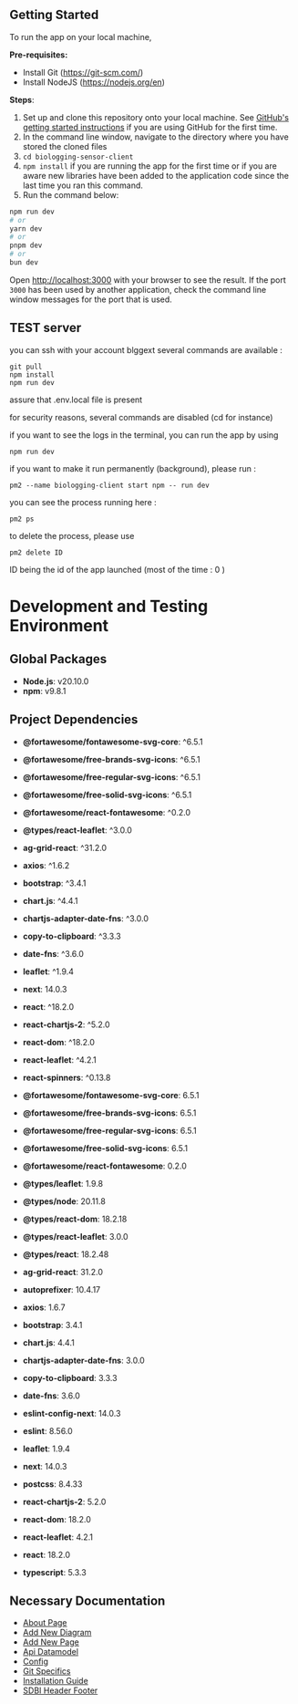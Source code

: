 ## Getting Started

To run the app on your local machine,

**Pre-requisites:**
* Install Git (https://git-scm.com/)
* Install NodeJS (https://nodejs.org/en)

**Steps**:
1. Set up and clone this repository onto your local machine. See [GitHub's getting started instructions](https://docs.github.com/en) if you are using GitHub for the first time.
2. In the command line window, navigate to the directory where you have stored the cloned files
3. `cd biologging-sensor-client`
4. `npm install` if you are running the app for the first time or if you are aware new libraries have been added to the application code since the last time you ran this command.
5. Run the command below:

```bash
npm run dev
# or
yarn dev
# or
pnpm dev
# or
bun dev
```

Open [http://localhost:3000](http://localhost:3000) with your browser to see the result. If the port `3000` has been used by another application, check the command line window messages for the port that is used.

## TEST server

you can ssh with your account blggext
several commands are available :
```
git pull
npm install
npm run dev
```

assure that .env.local file is present 

for security reasons, several commands are disabled (cd for instance)

if you want to see the logs in the terminal, you can run the app by using 
```
npm run dev
```
if you want to make it run permanently (background), please run :
```
pm2 --name biologging-client start npm -- run dev
```
you can see the process running here :
```
pm2 ps
```
to delete the process, please use 
```
pm2 delete ID
```
ID being the id of the app launched (most of the time : 0 )

# Development and Testing Environment

## Global Packages

- **Node.js**: v20.10.0
- **npm**: v9.8.1

## Project Dependencies

- **@fortawesome/fontawesome-svg-core**: ^6.5.1
- **@fortawesome/free-brands-svg-icons**: ^6.5.1
- **@fortawesome/free-regular-svg-icons**: ^6.5.1
- **@fortawesome/free-solid-svg-icons**: ^6.5.1
- **@fortawesome/react-fontawesome**: ^0.2.0
- **@types/react-leaflet**: ^3.0.0
- **ag-grid-react**: ^31.2.0
- **axios**: ^1.6.2
- **bootstrap**: ^3.4.1
- **chart.js**: ^4.4.1
- **chartjs-adapter-date-fns**: ^3.0.0
- **copy-to-clipboard**: ^3.3.3
- **date-fns**: ^3.6.0
- **leaflet**: ^1.9.4
- **next**: 14.0.3
- **react**: ^18.2.0
- **react-chartjs-2**: ^5.2.0
- **react-dom**: ^18.2.0
- **react-leaflet**: ^4.2.1
- **react-spinners**: ^0.13.8

- **@fortawesome/fontawesome-svg-core**: 6.5.1
- **@fortawesome/free-brands-svg-icons**: 6.5.1
- **@fortawesome/free-regular-svg-icons**: 6.5.1
- **@fortawesome/free-solid-svg-icons**: 6.5.1
- **@fortawesome/react-fontawesome**: 0.2.0
- **@types/leaflet**: 1.9.8
- **@types/node**: 20.11.8
- **@types/react-dom**: 18.2.18
- **@types/react-leaflet**: 3.0.0
- **@types/react**: 18.2.48
- **ag-grid-react**: 31.2.0
- **autoprefixer**: 10.4.17
- **axios**: 1.6.7
- **bootstrap**: 3.4.1
- **chart.js**: 4.4.1
- **chartjs-adapter-date-fns**: 3.0.0
- **copy-to-clipboard**: 3.3.3
- **date-fns**: 3.6.0
- **eslint-config-next**: 14.0.3
- **eslint**: 8.56.0
- **leaflet**: 1.9.4
- **next**: 14.0.3
- **postcss**: 8.4.33
- **react-chartjs-2**: 5.2.0
- **react-dom**: 18.2.0
- **react-leaflet**: 4.2.1
- **react**: 18.2.0
- **typescript**: 5.3.3


## Necessary Documentation
- [About Page](https://github.com/biodiversitydata-se/biologging-sensor-client/blob/%23JIRA120_Additional_documentation/design-docs/about_page.md)
- [Add New Diagram](https://github.com/biodiversitydata-se/biologging-sensor-client/blob/%23JIRA120_Additional_documentation/design-docs/add_diagram.md)
- [Add New Page](https://github.com/biodiversitydata-se/biologging-sensor-client/blob/%23JIRA120_Additional_documentation/design-docs/add_page.md)
- [Api Datamodel](https://github.com/biodiversitydata-se/biologging-sensor-client/blob/%23JIRA120_Additional_documentation/design-docs/api_datamodel.md)
- [Config](https://github.com/biodiversitydata-se/biologging-sensor-client/blob/%23JIRA120_Additional_documentation/design-docs/config.md)
- [Git Specifics](https://github.com/biodiversitydata-se/biologging-sensor-client/blob/%23JIRA120_Additional_documentation/design-docs/git_specifics.md)
- [Installation Guide](https://github.com/biodiversitydata-se/biologging-sensor-client/blob/%23JIRA120_Additional_documentation/design-docs/installation_guide.md)
- [SDBI Header Footer](https://github.com/biodiversitydata-se/biologging-sensor-client/blob/%23JIRA120_Additional_documentation/design-docs/sdbi_header_footer.md)


